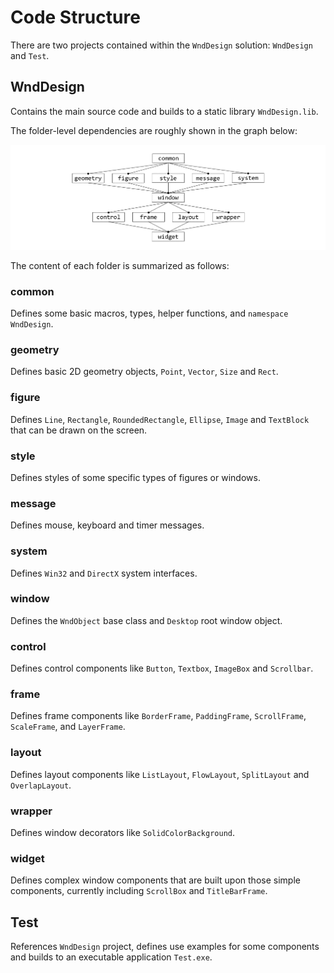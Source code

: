 # Code Structure

There are two projects contained within the `WndDesign` solution: `WndDesign` and `Test`.

## WndDesign

Contains the main source code and builds to a static library `WndDesign.lib`.

The folder-level dependencies are roughly shown in the graph below:

![](images/dependency.png)

The content of each folder is summarized as follows:

### common

Defines some basic macros, types, helper functions, and `namespace WndDesign`.

### geometry

Defines basic 2D geometry objects, `Point`, `Vector`, `Size` and `Rect`.

### figure

Defines `Line`, `Rectangle`, `RoundedRectangle`, `Ellipse`, `Image` and `TextBlock` that can be drawn on the screen.

### style

Defines styles of some specific types of figures or windows.

### message

Defines mouse, keyboard and timer messages.

### system

Defines `Win32` and `DirectX` system interfaces.

### window

Defines the `WndObject` base class and `Desktop` root window object.

### control

Defines control components like `Button`, `Textbox`, `ImageBox` and `Scrollbar`.

### frame

Defines frame components like `BorderFrame`, `PaddingFrame`, `ScrollFrame`, `ScaleFrame`, and `LayerFrame`.

### layout

Defines layout components like `ListLayout`, `FlowLayout`, `SplitLayout` and `OverlapLayout`.

### wrapper

Defines window decorators like `SolidColorBackground`.

### widget

Defines complex window components that are built upon those simple components, currently including `ScrollBox` and `TitleBarFrame`.

## Test

References `WndDesign` project, defines use examples for some components and builds to an executable application `Test.exe`.
